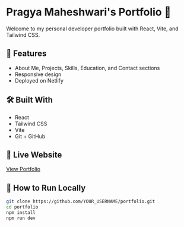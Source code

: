 # Pragya Maheshwari's Portfolio 🚀

Welcome to my personal developer portfolio built with React, Vite, and Tailwind CSS.

## 📌 Features

- About Me, Projects, Skills, Education, and Contact sections
- Responsive design
- Deployed on Netlify

## 🛠️ Built With

- React
- Tailwind CSS
- Vite
- Git + GitHub

## 🔗 Live Website

[View Portfolio](https://your-netlify-link.netlify.app)

## 📂 How to Run Locally

```bash
git clone https://github.com/YOUR_USERNAME/portfolio.git
cd portfolio
npm install
npm run dev
```
